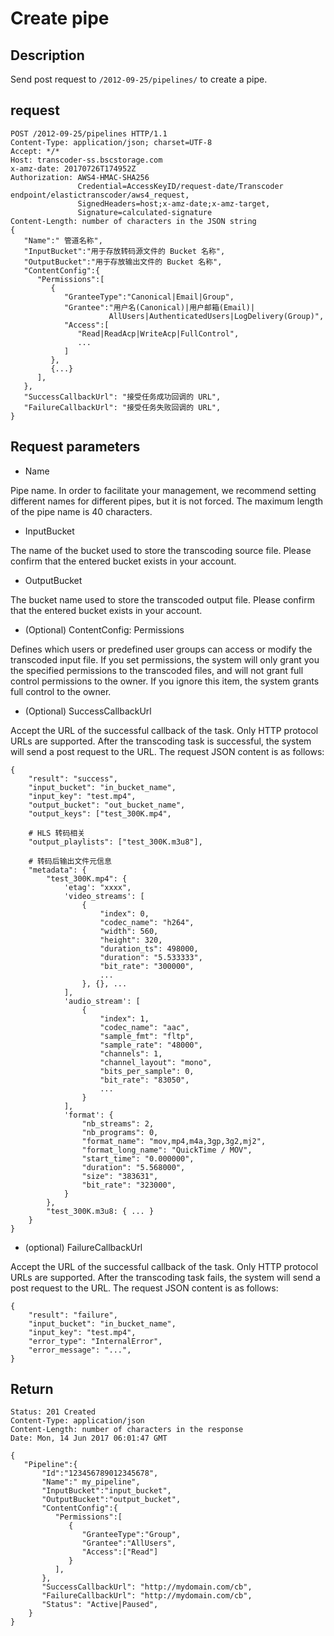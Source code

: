 # Create pipe

## Description
Send post request to `/2012-09-25/pipelines/` to create a pipe.

## request
```
POST /2012-09-25/pipelines HTTP/1.1
Content-Type: application/json; charset=UTF-8
Accept: */*
Host: transcoder-ss.bscstorage.com
x-amz-date: 20170726T174952Z
Authorization: AWS4-HMAC-SHA256
               Credential=AccessKeyID/request-date/Transcoder endpoint/elastictranscoder/aws4_request,
               SignedHeaders=host;x-amz-date;x-amz-target,
               Signature=calculated-signature
Content-Length: number of characters in the JSON string
{
   "Name":" 管道名称",
   "InputBucket":"用于存放转码源文件的 Bucket 名称",
   "OutputBucket":"用于存放输出文件的 Bucket 名称",
   "ContentConfig":{
      "Permissions":[
         {
            "GranteeType":"Canonical|Email|Group",
            "Grantee":"用户名(Canonical)|用户邮箱(Email)|
                      AllUsers|AuthenticatedUsers|LogDelivery(Group)",
            "Access":[
               "Read|ReadAcp|WriteAcp|FullControl",
               ...
            ]
         },
         {...}
      ],
   },
   "SuccessCallbackUrl": "接受任务成功回调的 URL",
   "FailureCallbackUrl": "接受任务失败回调的 URL",
}
```

## Request parameters

- Name

Pipe name. In order to facilitate your management, we recommend setting different names for different pipes, but it is not forced. 
The maximum length of the pipe name is 40 characters.

- InputBucket

The name of the bucket used to store the transcoding source file. Please confirm that the entered bucket exists in your account.

- OutputBucket

The bucket name used to store the transcoded output file. Please confirm that the entered bucket exists in your account.

- (Optional) ContentConfig: Permissions

Defines which users or predefined user groups can access or modify the transcoded input file. If you set permissions, the system will only grant you the specified permissions to the transcoded files, and will not grant full control permissions to the owner. If you ignore this item, the system grants full control to the owner.

- (Optional) SuccessCallbackUrl


Accept the URL of the successful callback of the task. Only HTTP protocol URLs are supported. After the transcoding task is successful, the system will send a post request to the URL. The request JSON content is as follows:

```
{
    "result": "success",
    "input_bucket": "in_bucket_name",
    "input_key": "test.mp4",
    "output_bucket": "out_bucket_name",
    "output_keys": ["test_300K.mp4",
 
    # HLS 转码相关
    "output_playlists": ["test_300K.m3u8"],

    # 转码后输出文件元信息
    "metadata": {
        "test_300K.mp4": {
            'etag': "xxxx",
            'video_streams': [
                {
                    "index": 0,
                    "codec_name": "h264",
                    "width": 560,
                    "height": 320,
                    "duration_ts": 498000,
                    "duration": "5.533333",
                    "bit_rate": "300000",
                    ...
                }, {}, ...
            ],
            'audio_stream': [
                {
                    "index": 1,
                    "codec_name": "aac",
                    "sample_fmt": "fltp",
                    "sample_rate": "48000",
                    "channels": 1,
                    "channel_layout": "mono",
                    "bits_per_sample": 0,
                    "bit_rate": "83050",
                    ...
                }
            ],
            'format': {
                "nb_streams": 2,
                "nb_programs": 0,
                "format_name": "mov,mp4,m4a,3gp,3g2,mj2",
                "format_long_name": "QuickTime / MOV",
                "start_time": "0.000000",
                "duration": "5.568000",
                "size": "383631",
                "bit_rate": "323000",
            }
        },
        "test_300K.m3u8: { ... }
    }
}
```


- (optional) FailureCallbackUrl

Accept the URL of the successful callback of the task. Only HTTP protocol URLs are supported. After the transcoding task fails, the system will send a post request to the URL. The request JSON content is as follows:

```
{
    "result": "failure",
    "input_bucket": "in_bucket_name",
    "input_key": "test.mp4",
    "error_type": "InternalError",
    "error_message": "...",
}
```

## Return

```
Status: 201 Created
Content-Type: application/json
Content-Length: number of characters in the response
Date: Mon, 14 Jun 2017 06:01:47 GMT

{
   "Pipeline":{
       "Id":"123456789012345678",
       "Name":" my_pipeline",
       "InputBucket":"input_bucket",
       "OutputBucket":"output_bucket",
       "ContentConfig":{
          "Permissions":[
             {
                "GranteeType":"Group",
                "Grantee":"AllUsers",
                "Access":["Read"]
             }
          ],
       },
       "SuccessCallbackUrl": "http://mydomain.com/cb",
       "FailureCallbackUrl": "http://mydomain.com/cb",
       "Status": "Active|Paused",
    }
}
```
